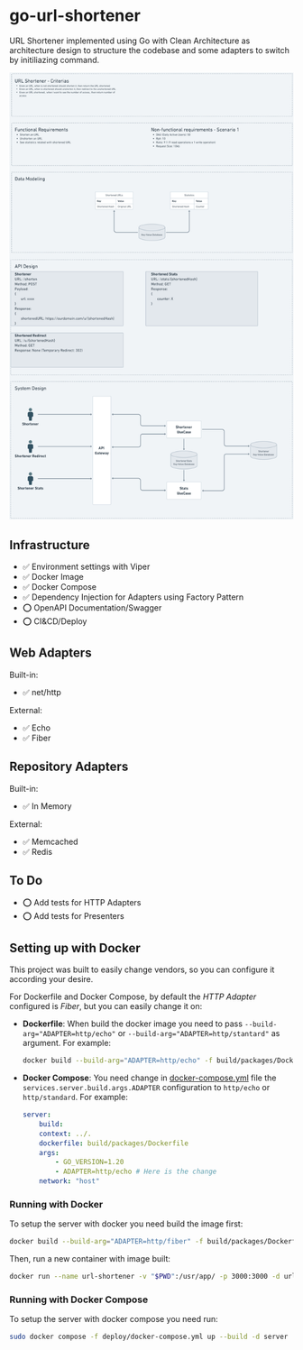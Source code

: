 # go-url-shortener
URL Shortener implemented using Go with Clean Architecture as architecture design to structure the codebase and some adapters to switch by initiliazing command.

![System Design Image](./assets/images/System%20Design%402x.png)

## Infrastructure
* ✅ Environment settings with Viper
* ✅ Docker Image
* ✅ Docker Compose
* ✅ Dependency Injection for Adapters using Factory Pattern
* ⭕ OpenAPI Documentation/Swagger
* ⭕ CI&CD/Deploy

## Web Adapters
Built-in:
* ✅ net/http

External:
* ✅ Echo
* ✅ Fiber

## Repository Adapters
Built-in:
* ✅ In Memory

External:
* ✅ Memcached
* ✅ Redis

## To Do
* ⭕ Add tests for HTTP Adapters
* ⭕ Add tests for Presenters

## Setting up with Docker
This project was built to easily change vendors, so you can configure it according your desire.  

For Dockerfile and Docker Compose, by default the _HTTP Adapter_ configured is _Fiber_, but you can easily change it on:
* **Dockerfile**: When build the docker image you need to pass `--build-arg="ADAPTER=http/echo"` or `--build-arg="ADAPTER=http/stantard"` as argument. For example:
    ```bash
    docker build --build-arg="ADAPTER=http/echo" -f build/packages/Dockerfile -t url-shortener .
    ```
* **Docker Compose**: You need change in [docker-compose.yml](deploy/docker-compose.yml) file the `services.server.build.args.ADAPTER` configuration to `http/echo` or `http/standard`. For example:
    ```yml
    server:
        build:
        context: ../.
        dockerfile: build/packages/Dockerfile
        args:
            - GO_VERSION=1.20
            - ADAPTER=http/echo # Here is the change
        network: "host"
    ```

### Running with Docker
To setup the server with docker you need build the image first:
```bash
docker build --build-arg="ADAPTER=http/fiber" -f build/packages/Dockerfile -t url-shortener .
```

Then, run a new container with image built:
```bash
docker run --name url-shortener -v "$PWD":/usr/app/ -p 3000:3000 -d url-shortener
```

### Running with Docker Compose
To setup the server with docker compose you need run:
```bash
sudo docker compose -f deploy/docker-compose.yml up --build -d server
```
